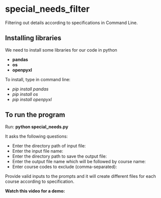 # special_needs_filter
Filtering out details according to specifications in Command Line.

## Installing libraries
We need to install some libraries for our code in python
- **pandas**
- **os**
- **openpyxl**

To install, type in command line: 
- *pip install pandas*
- *pip install os*
- *pip install openpyxl*

## To run the program

Run: **python special_needs.py**

It asks the following questions:

- Enter the directory path of input file:
- Enter the  input file name: 
- Enter the directory path to save the output file: 
- Enter the output file name which will be followed by course name:
- Enter course codes to exclude (comma-separated):

Provide valid inputs to the prompts and it will create different files for each course according to specification.

**Watch this video for a demo:**
